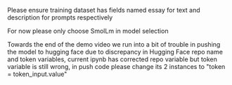 Please ensure training dataset has fields named essay for text and description for prompts respectively

For now please only choose SmolLm in model selection

Towards the end of the demo video we run into a bit of trouble in pushing the model to hugging face due to discrepancy in Hugging Face repo name and token variables, current ipynb has corrected repo variable but token variable is still wrong, in push code please change its 2 instances to "token = token_input.value"
